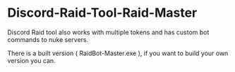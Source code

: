 # Discord-Raid-Tool-Raid-Master
Discord Raid tool also works with multiple tokens and has custom bot commands to nuke servers.

There is a built version ( RaidBot-Master.exe ), if you want to build your own version you can.
   
